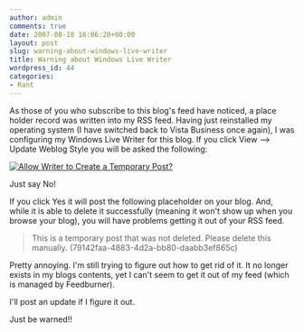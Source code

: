 ```yaml
---
author: admin
comments: true
date: 2007-08-18 16:06:20+00:00
layout: post
slug: warning-about-windows-live-writer
title: Warning about Windows Live Writer
wordpress_id: 44
categories:
- Rant
---
```


As those of you who subscribe to this blog's feed have noticed, a place holder record was written into my RSS feed. Having just reinstalled my operating system (I have switched back to Vista Business once again), I was configuring my Windows Live Writer for this blog. If you click View --> Update Weblog Style you will be asked the following:

[![Allow Writer to Create a Temporary Post?](https://wadewegner.blob.core.windows.net/wordpress/content/binary/WindowsLiveWriter/WarningaboutWindowsLiveWriter_8913/image_thumb.png)](https://wadewegner.blob.core.windows.net/wordpress/content/binary/WindowsLiveWriter/WarningaboutWindowsLiveWriter_8913/image.png)

Just say No!

If you click Yes it will post the following placeholder on your blog. And, while it is able to delete it successfully (meaning it won't show up when you browse your blog), you will have problems getting it out of your RSS feed.

> This is a temporary post that was not deleted. Please delete this manually. (79142faa-4883-4d2a-bb80-daabb3ef865c)

Pretty annoying. I'm still trying to figure out how to get rid of it. It no longer exists in my blogs contents, yet I can't seem to get it out of my feed (which is managed by Feedburner). 

I'll post an update if I figure it out. 

Just be warned!!
